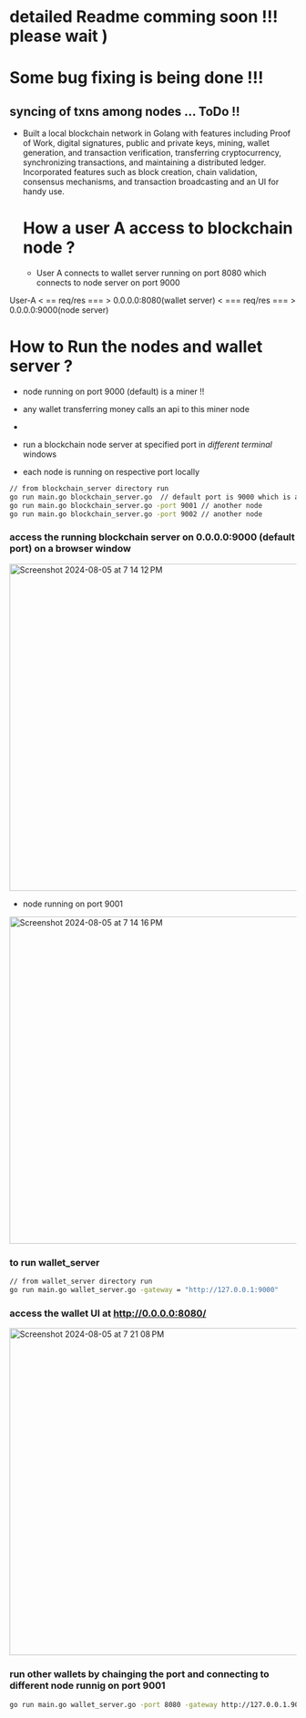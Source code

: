 # detailed Readme comming soon !!! please wait )
# Some bug fixing is being done !!! 
## syncing of txns among nodes ... ToDo !!
- Built a local blockchain network in Golang with features including Proof of Work, digital signatures, public and private keys, mining, wallet generation, and transaction verification, transferring cryptocurrency, synchronizing transactions, and maintaining a distributed ledger. Incorporated features such as block creation, chain validation, consensus mechanisms, and transaction broadcasting and an UI for handy use.


  # How a user A access to blockchain node ?
  - User A connects to wallet server running on port 8080 which connects to node server on port 9000

User-A  < == req/res === > 0.0.0.0:8080(wallet server) < === req/res === > 0.0.0.0:9000(node server)






# How to Run the nodes and wallet server ?
- node running on port 9000 (default) is a miner !!
- any wallet transferring money calls an api to this miner node
- 


- run a blockchain node server at specified port in _different terminal_ windows
- each node is running on respective port locally

```bash
// from blockchain_server directory run 
go run main.go blockchain_server.go  // default port is 9000 which is a miner
go run main.go blockchain_server.go -port 9001 // another node 
go run main.go blockchain_server.go -port 9002 // another node
```

### access the running blockchain server on 0.0.0.0:9000 (default port) on a browser window

<img width="574" alt="Screenshot 2024-08-05 at 7 14 12 PM" src="https://github.com/user-attachments/assets/b073698b-aa4f-4ff1-b94a-f705b38481b0">

- node running on port 9001

<img width="574" alt="Screenshot 2024-08-05 at 7 14 16 PM" src="https://github.com/user-attachments/assets/83b3a216-5eb0-47d0-aa9d-5f95779d3a11">

### to run wallet_server 
```bash
// from wallet_server directory run
go run main.go wallet_server.go -gateway = "http://127.0.0.1:9000"
```
### access the wallet UI at http://0.0.0.0:8080/
<img width="574" alt="Screenshot 2024-08-05 at 7 21 08 PM" src="https://github.com/user-attachments/assets/3242578d-35ec-4c0b-9408-2cf2649578a9">

### run other wallets by chainging the port and connecting to different node runnig on port 9001

```bash
go run main.go wallet_server.go -port 8080 -gateway http://127.0.0.1.9001
```










